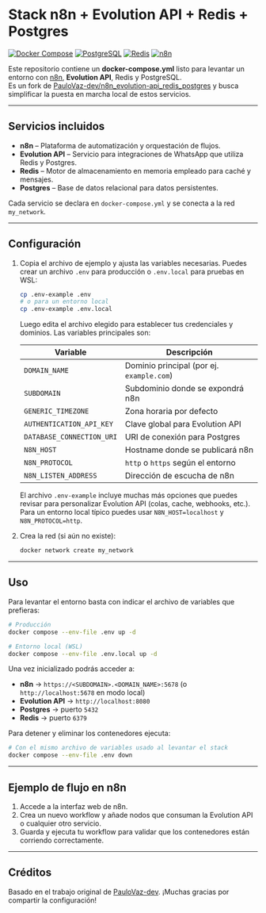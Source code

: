 # Stack n8n + Evolution API + Redis + Postgres

[![Docker Compose](https://img.shields.io/badge/docker-compose-blue?logo=docker)](https://docs.docker.com/compose/)
[![PostgreSQL](https://img.shields.io/badge/postgres-15-blue?logo=postgresql)](https://www.postgresql.org/)
[![Redis](https://img.shields.io/badge/redis-7.x-red?logo=redis)](https://redis.io/)
[![n8n](https://img.shields.io/badge/n8n-automation-orange?logo=n8n)](https://n8n.io/)

Este repositorio contiene un **docker-compose.yml** listo para levantar un entorno con [n8n](https://n8n.io/), **Evolution API**, Redis y PostgreSQL.  
Es un fork de [PauloVaz-dev/n8n_evolution-api_redis_postgres](https://github.com/PauloVaz-dev/n8n_evolution-api_redis_postgres) y busca simplificar la puesta en marcha local de estos servicios.

---
## Servicios incluidos

- **n8n** – Plataforma de automatización y orquestación de flujos.
- **Evolution API** – Servicio para integraciones de WhatsApp que utiliza Redis y Postgres.
- **Redis** – Motor de almacenamiento en memoria empleado para caché y mensajes.
- **Postgres** – Base de datos relacional para datos persistentes.

Cada servicio se declara en `docker-compose.yml` y se conecta a la red `my_network`.

---
## Configuración

1. Copia el archivo de ejemplo y ajusta las variables necesarias. Puedes crear
   un archivo `.env` para producción o `.env.local` para pruebas en WSL:

   ```bash
   cp .env-example .env
   # o para un entorno local
   cp .env-example .env.local
   ```

   Luego edita el archivo elegido para establecer tus credenciales y dominios.
   Las variables principales son:

   | Variable                  | Descripción                              |
   |---------------------------|------------------------------------------|
   | `DOMAIN_NAME`             | Dominio principal (por ej. `example.com`) |
   | `SUBDOMAIN`               | Subdominio donde se expondrá n8n          |
   | `GENERIC_TIMEZONE`        | Zona horaria por defecto                  |
   | `AUTHENTICATION_API_KEY`  | Clave global para Evolution API           |
   | `DATABASE_CONNECTION_URI` | URI de conexión para Postgres             |
   | `N8N_HOST`                | Hostname donde se publicará n8n           |
   | `N8N_PROTOCOL`            | `http` o `https` según el entorno        |
   | `N8N_LISTEN_ADDRESS`      | Dirección de escucha de n8n              |

   El archivo `.env-example` incluye muchas más opciones que puedes revisar para
   personalizar Evolution API (colas, cache, webhooks, etc.). Para un entorno
   local típico puedes usar `N8N_HOST=localhost` y `N8N_PROTOCOL=http`.

2. Crea la red (si aún no existe):

   ```bash
   docker network create my_network
   ```

---
## Uso

Para levantar el entorno basta con indicar el archivo de variables que prefieras:

```bash
# Producción
docker compose --env-file .env up -d

# Entorno local (WSL)
docker compose --env-file .env.local up -d
```

Una vez inicializado podrás acceder a:

- **n8n** → `https://<SUBDOMAIN>.<DOMAIN_NAME>:5678` (o `http://localhost:5678` en modo local)
- **Evolution API** → `http://localhost:8080`
- **Postgres** → puerto `5432`
- **Redis** → puerto `6379`

Para detener y eliminar los contenedores ejecuta:

```bash
# Con el mismo archivo de variables usado al levantar el stack
docker compose --env-file .env down
```

---
## Ejemplo de flujo en n8n

1. Accede a la interfaz web de n8n.
2. Crea un nuevo workflow y añade nodos que consuman la Evolution API o cualquier otro servicio.
3. Guarda y ejecuta tu workflow para validar que los contenedores están corriendo correctamente.

---
## Créditos

Basado en el trabajo original de [PauloVaz-dev](https://github.com/PauloVaz-dev/n8n_evolution-api_redis_postgres). ¡Muchas gracias por compartir la configuración!
